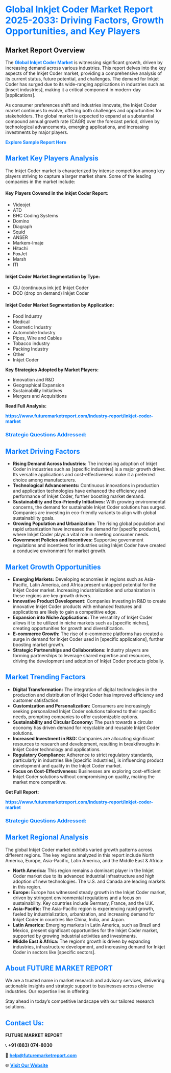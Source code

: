 <h1 style="color: #007BFF;">Global Inkjet Coder Market Report 2025-2033: Driving Factors, Growth Opportunities, and Key Players</h1>

<section id="overview">
<h2>Market Report Overview</h2>
<p>The <a href="https://www.futuremarketreport.com/industry-report/inkjet-coder-market" style="color: #007BFF; text-decoration: none;"><strong>Global Inkjet Coder Market</strong></a> is witnessing significant growth, driven by increasing demand across various industries. This report delves into the key aspects of the Inkjet Coder market, providing a comprehensive analysis of its current status, future potential, and challenges. The demand for Inkjet Coder has surged due to its wide-ranging applications in industries such as [insert industries], making it a critical component in modern-day [applications].</p>
<p>As consumer preferences shift and industries innovate, the Inkjet Coder market continues to evolve, offering both challenges and opportunities for stakeholders. The global market is expected to expand at a substantial compound annual growth rate (CAGR) over the forecast period, driven by technological advancements, emerging applications, and increasing investments by major players.</p>
</section>

<section id="overview">
<p><a href="https://www.futuremarketreport.com/request-sample/reportId=128722" style="color: #007BFF; text-decoration: none;"><strong>Explore Sample Report Here</strong></a></p>
</section>

<section id="key-players">
<h2 style="color: #007BFF;">Market Key Players Analysis</h2>
<p>The Inkjet Coder market is characterized by intense competition among key players striving to capture a larger market share. Some of the leading companies in the market include:</p>
<h4>Key Players Covered in the Inkjet Coder Report:</h4>
<ul><li>Videojet</li><li>ATD</li><li>BHC Coding Systems</li><li>Domino</li><li>Diagraph</li><li>Squid</li><li>ANSER</li><li>Markem-Imaje</li><li>Hitachi</li><li>FoxJet</li><li>Marsh</li><li>ITI</li></ul>
<h4>Inkjet Coder Market Segmentation by Type:</h4>
<ul><li>CIJ (continuous ink jet) Inkjet Coder</li><li>DOD (drop on demand) Inkjet Coder</li></ul>

<h4>Inkjet Coder Market Segmentation by Application:</h4>
<ul><li>Food Industry</li><li>Medical</li><li>Cosmetic Industry</li><li>Automobile Industry</li><li>Pipes, Wire and Cables</li><li>Tobacco industry</li><li>Packing Industry</li><li>Other</li><li>Inkjet Coder</li></ul>
<p><strong>Key Strategies Adopted by Market Players:</strong></p>
<ul>
<li>Innovation and R&D</li>
<li>Geographical Expansion</li>
<li>Sustainability Initiatives</li>
<li>Mergers and Acquisitions</li>
</ul>
</section>

<section>
<p><strong>Read Full Analysis: </strong></p><a href="https://www.futuremarketreport.com/industry-report/inkjet-coder-market" style="color: #007BFF; text-decoration: none;"><strong>https://www.futuremarketreport.com/industry-report/inkjet-coder-market</strong></a>
<h3 style="color: #007BFF;">Strategic Questions Addressed:</h3>
</section>

<section id="driving-factors">
<h2 style="color: #007BFF;">Market Driving Factors</h2>
<ul>
<li><strong>Rising Demand Across Industries:</strong> The increasing adoption of Inkjet Coder in industries such as [specific industries] is a major growth driver. Its versatile applications and cost-effectiveness make it a preferred choice among manufacturers.</li>
<li><strong>Technological Advancements:</strong> Continuous innovations in production and application technologies have enhanced the efficiency and performance of Inkjet Coder, further boosting market demand.</li>
<li><strong>Sustainability and Eco-Friendly Initiatives:</strong> With growing environmental concerns, the demand for sustainable Inkjet Coder solutions has surged. Companies are investing in eco-friendly variants to align with global sustainability goals.</li>
<li><strong>Growing Population and Urbanization:</strong> The rising global population and rapid urbanization have increased the demand for [specific products], where Inkjet Coder plays a vital role in meeting consumer needs.</li>
<li><strong>Government Policies and Incentives:</strong> Supportive government regulations and incentives for industries using Inkjet Coder have created a conducive environment for market growth.</li>
</ul>
</section>

<section id="growth-opportunities">
<h2 style="color: #007BFF;">Market Growth Opportunities</h2>
<ul>
<li><strong>Emerging Markets:</strong> Developing economies in regions such as Asia-Pacific, Latin America, and Africa present untapped potential for the Inkjet Coder market. Increasing industrialization and urbanization in these regions are key growth drivers.</li>
<li><strong>Innovative Product Development:</strong> Companies investing in R&D to create innovative Inkjet Coder products with enhanced features and applications are likely to gain a competitive edge.</li>
<li><strong>Expansion into Niche Applications:</strong> The versatility of Inkjet Coder allows it to be utilized in niche markets such as [specific niches], creating opportunities for growth and diversification.</li>
<li><strong>E-commerce Growth:</strong> The rise of e-commerce platforms has created a surge in demand for Inkjet Coder used in [specific applications], further boosting market growth.</li>
<li><strong>Strategic Partnerships and Collaborations:</strong> Industry players are forming partnerships to leverage shared expertise and resources, driving the development and adoption of Inkjet Coder products globally.</li>
</ul>
</section>

<section id="trending-factors">
<h2 style="color: #007BFF;">Market Trending Factors</h2>
<ul>
<li><strong>Digital Transformation:</strong> The integration of digital technologies in the production and distribution of Inkjet Coder has improved efficiency and customer satisfaction.</li>
<li><strong>Customization and Personalization:</strong> Consumers are increasingly seeking personalized Inkjet Coder solutions tailored to their specific needs, prompting companies to offer customizable options.</li>
<li><strong>Sustainability and Circular Economy:</strong> The push towards a circular economy has driven demand for recyclable and reusable Inkjet Coder solutions.</li>
<li><strong>Increased Investment in R&D:</strong> Companies are allocating significant resources to research and development, resulting in breakthroughs in Inkjet Coder technology and applications.</li>
<li><strong>Regulatory Compliance:</strong> Adherence to strict regulatory standards, particularly in industries like [specific industries], is influencing product development and quality in the Inkjet Coder market.</li>
<li><strong>Focus on Cost-Effectiveness:</strong> Businesses are exploring cost-efficient Inkjet Coder solutions without compromising on quality, making the market more competitive.</li>
</ul>
</section>

<section>
<p><strong>Get Full Report: </strong></p><a href="https://www.futuremarketreport.com/industry-report/inkjet-coder-market" style="color: #007BFF; text-decoration: none;"><strong>https://www.futuremarketreport.com/industry-report/inkjet-coder-market</strong></a>
<h3 style="color: #007BFF;">Strategic Questions Addressed:</h3>
</section>


<section id="regional-analysis">
<h2 style="color: #007BFF;">Market Regional Analysis</h2>
<p>The global Inkjet Coder market exhibits varied growth patterns across different regions. The key regions analyzed in this report include North America, Europe, Asia-Pacific, Latin America, and the Middle East & Africa:</p>
<ul>
<li><strong>North America:</strong> This region remains a dominant player in the Inkjet Coder market due to its advanced industrial infrastructure and high adoption of new technologies. The U.S. and Canada are leading markets in this region.</li>
<li><strong>Europe:</strong> Europe has witnessed steady growth in the Inkjet Coder market, driven by stringent environmental regulations and a focus on sustainability. Key countries include Germany, France, and the U.K.</li>
<li><strong>Asia-Pacific:</strong> The Asia-Pacific region is experiencing rapid growth, fueled by industrialization, urbanization, and increasing demand for Inkjet Coder in countries like China, India, and Japan.</li>
<li><strong>Latin America:</strong> Emerging markets in Latin America, such as Brazil and Mexico, present significant opportunities for the Inkjet Coder market, supported by growing industrial activities and investments.</li>
<li><strong>Middle East & Africa:</strong> The region’s growth is driven by expanding industries, infrastructure development, and increasing demand for Inkjet Coder in sectors like [specific sectors].</li>
</ul>
</section>

<footer>
<h2 style="color: #007BFF;">About FUTURE MARKET REPORT</h2>
<p>We are a trusted name in market research and advisory services, delivering actionable insights and strategic support to businesses across diverse industries. Our expertise lies in offering:</p>

<p>Stay ahead in today’s competitive landscape with our tailored research solutions.</p>

<h2 style="color: #007BFF;">Contact Us:</h2>
<p><strong>FUTURE MARKET REPORT</strong></p>
<p>📞 <strong>+91 (883) 074-8030</strong></p>
<p>📧 <strong><a href="mailto:help@futuremarketreport.com" style="color: #007BFF;">help@futuremarketreport.com</a></strong></p>
<p>🌐 <strong><a href="https://www.futuremarketreport.com/" style="color: #007BFF;">Visit Our Website</a></strong></p>
</footer>